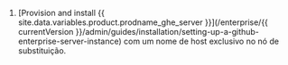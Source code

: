 1. [Provision and install {{ site.data.variables.product.prodname_ghe_server }}](/enterprise/{{ currentVersion }}/admin/guides/installation/setting-up-a-github-enterprise-server-instance) com um nome de host exclusivo no nó de substituição.
